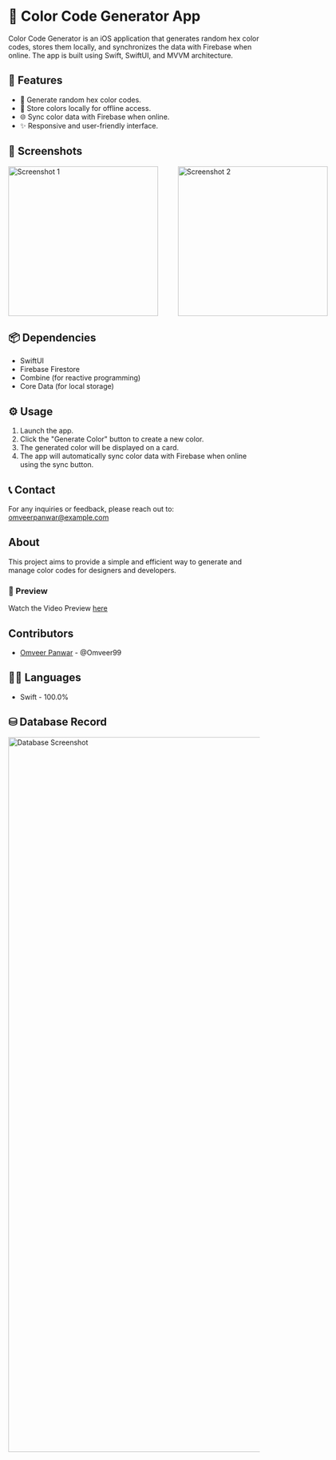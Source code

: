 # 🎨 Color Code Generator App

Color Code Generator is an iOS application that generates random hex color codes, stores them locally, and synchronizes the data with Firebase when online. The app is built using Swift, SwiftUI, and MVVM architecture.

## 🌟 Features
- 🎲 Generate random hex color codes.
- 💾 Store colors locally for offline access.
- 🌐 Sync color data with Firebase when online.
- ✨ Responsive and user-friendly interface.

## 📸 Screenshots
<div style="display: flex; justify-content: space-between;">
  <img src="https://github.com/user-attachments/assets/78bf34bb-53c6-4495-a5e5-16876ad71d85" alt="Screenshot 1" width="300" style="margin-right: 10px;" />
  &#160&#160&#160&#160&#160
  <img src="https://github.com/user-attachments/assets/872d664a-f58e-42c5-9cdf-37a3b76f2c2b" alt="Screenshot 2" width="300" style="margin-left: 10px;" />
</div>

## 📦 Dependencies
- SwiftUI
- Firebase Firestore
- Combine (for reactive programming)
- Core Data (for local storage)

## ⚙️ Usage
1. Launch the app.
2. Click the "Generate Color" button to create a new color.
3. The generated color will be displayed on a card.
4. The app will automatically sync color data with Firebase when online using the sync button.

## 📞 Contact
For any inquiries or feedback, please reach out to: omveerpanwar@example.com

## About
This project aims to provide a simple and efficient way to generate and manage color codes for designers and developers.
### 🎥 Preview
Watch the Video Preview [here](https://youtu.be/PzqfOXyV5Sw)

## Contributors
- [Omveer Panwar](#) - @Omveer99

## 🫶🥹 Languages
- Swift - 100.0%

## ⛁ Database Record
<img width="1433" alt="Database Screenshot" src="https://github.com/user-attachments/assets/b76a0651-396e-4870-b670-b601c7205a85">
